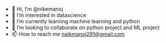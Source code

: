 - 👋 Hi, I’m @nikemanoj
- 👀 I’m interested in datascience
- 🌱 I’m currently learning machine learning and python
- 💞️ I’m looking to collaborate on python project and ML project
- 📫 How to reach me naikmanoj291@gmail.com

<!---
nikemanoj/nikemanoj is a ✨ special ✨ repository because its `README.md` (this file) appears on your GitHub profile.
You can click the Preview link to take a look at your changes.
--->
